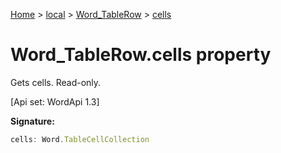 [Home](./index) &gt; [local](local.md) &gt; [Word\_TableRow](local.word_tablerow.md) &gt; [cells](local.word_tablerow.cells.md)

# Word\_TableRow.cells property

Gets cells. Read-only. 

 \[Api set: WordApi 1.3\]

**Signature:**
```javascript
cells: Word.TableCellCollection
```
